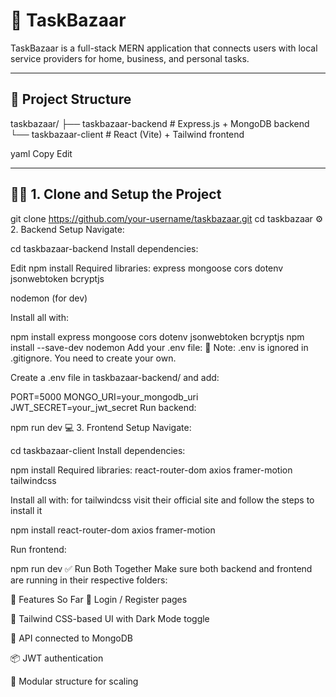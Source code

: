 # 🧰 TaskBazaar

TaskBazaar is a full-stack MERN application that connects users with local service providers for home, business, and personal tasks.

---

## 📁 Project Structure

taskbazaar/
├── taskbazaar-backend # Express.js + MongoDB backend
└── taskbazaar-client # React (Vite) + Tailwind frontend

yaml
Copy
Edit

---

## 🧑‍💻 1. Clone and Setup the Project

git clone https://github.com/your-username/taskbazaar.git
cd taskbazaar
⚙️ 2. Backend Setup
Navigate:

cd taskbazaar-backend
Install dependencies:

Edit
npm install
Required libraries:
express
mongoose
cors
dotenv
jsonwebtoken
bcryptjs

nodemon (for dev)

Install all with:


npm install express mongoose cors dotenv jsonwebtoken bcryptjs
npm install --save-dev nodemon
Add your .env file:
🔐 Note: .env is ignored in .gitignore. You need to create your own.

Create a .env file in taskbazaar-backend/ and add:


PORT=5000
MONGO_URI=your_mongodb_uri
JWT_SECRET=your_jwt_secret
Run backend:

npm run dev
💻 3. Frontend Setup
Navigate:

cd taskbazaar-client
Install dependencies:

npm install
Required libraries:
react-router-dom
axios
framer-motion
tailwindcss

Install all with:
for tailwindcss visit their official site and follow the steps to install it

npm install react-router-dom axios framer-motion


Run frontend:

npm run dev
✅ Run Both Together
Make sure both backend and frontend are running in their respective folders:



🌙 Features So Far
🔐 Login / Register pages

🎨 Tailwind CSS-based UI with Dark Mode toggle

🚀 API connected to MongoDB

📦 JWT authentication

🧩 Modular structure for scaling
